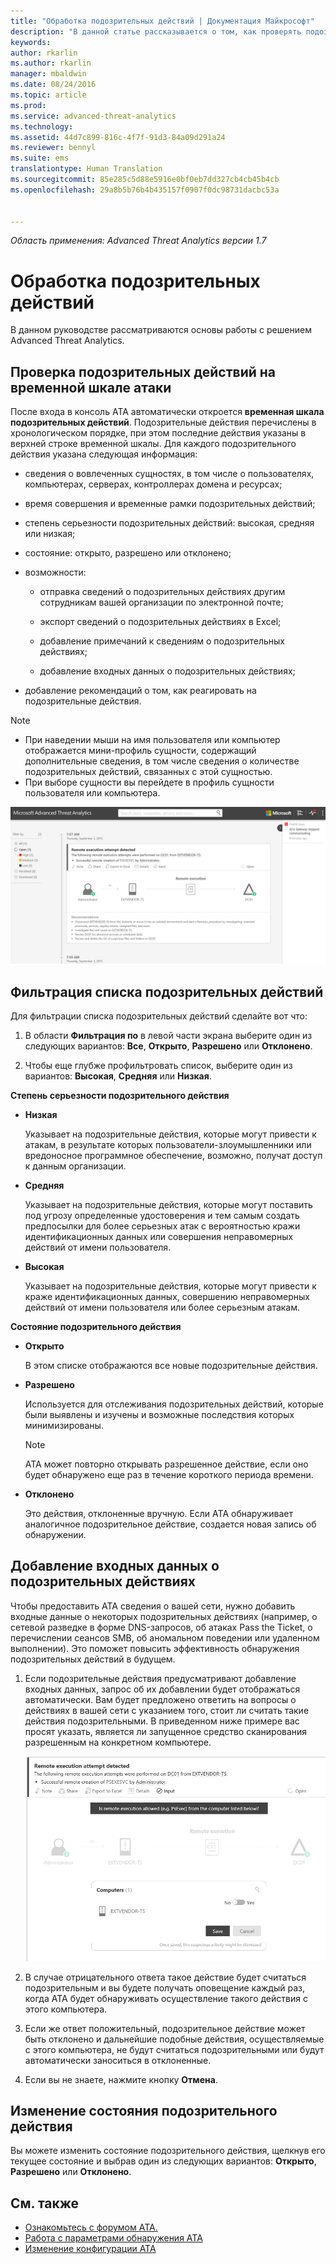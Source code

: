 ```yaml
---
title: "Обработка подозрительных действий | Документация Майкрософт"
description: "В данной статье рассказывается о том, как проверять подозрительные действия, выявленные АТА."
keywords: 
author: rkarlin
ms.author: rkarlin
manager: mbaldwin
ms.date: 08/24/2016
ms.topic: article
ms.prod: 
ms.service: advanced-threat-analytics
ms.technology: 
ms.assetid: 44d7c899-816c-4f7f-91d3-84a09d291a24
ms.reviewer: bennyl
ms.suite: ems
translationtype: Human Translation
ms.sourcegitcommit: 85e285c5d88e5916e0bf0eb7dd327cb4cb45b4cb
ms.openlocfilehash: 29a8b5b76b4b435157f0907f0dc98731dacbc53a


---
```


*Область применения: Advanced Threat Analytics версии 1.7*



# <a name="working-with-suspicious-activities"></a>Обработка подозрительных действий
В данном руководстве рассматриваются основы работы с решением Advanced Threat Analytics.

## <a name="review-suspicious-activities-on-the-attack-time-line"></a>Проверка подозрительных действий на временной шкале атаки
После входа в консоль ATA автоматически откроется **временная шкала подозрительных действий**. Подозрительные действия перечислены в хронологическом порядке, при этом последние действия указаны в верхней строке временной шкалы.
Для каждого подозрительного действия указана следующая информация:

-   сведения о вовлеченных сущностях, в том числе о пользователях, компьютерах, серверах, контроллерах домена и ресурсах;

-   время совершения и временные рамки подозрительных действий;

-   степень серьезности подозрительных действий: высокая, средняя или низкая;

-   состояние: открыто, разрешено или отклонено;

-   возможности:

    -   отправка сведений о подозрительных действиях другим сотрудникам вашей организации по электронной почте;

    -   экспорт сведений о подозрительных действиях в Excel;

    -   добавление примечаний к сведениям о подозрительных действиях;

    -   добавление входных данных о подозрительных действиях;

-   добавление рекомендаций о том, как реагировать на подозрительные действия.

> [!NOTE]
> -   При наведении мыши на имя пользователя или компьютер отображается мини-профиль сущности, содержащий дополнительные сведения, в том числе сведения о количестве подозрительных действий, связанных с этой сущностью.
> -   При выборе сущности вы перейдете в профиль сущности пользователя или компьютера.

![Изображение временной шкалы подозрительных действий ATA](media/ATA-Suspicious-Activity-Timeline.JPG)

## <a name="filter-suspicious-activities-list"></a>Фильтрация списка подозрительных действий
Для фильтрации списка подозрительных действий сделайте вот что:

1.  В области **Фильтрация по** в левой части экрана выберите один из следующих вариантов: **Все**, **Открыто**, **Разрешено** или **Отклонено**.

2.  Чтобы еще глубже профильтровать список, выберите один из вариантов: **Высокая**, **Средняя** или **Низкая**.

**Степень серьезности подозрительного действия**

-   **Низкая**

    Указывает на подозрительные действия, которые могут привести к атакам, в результате которых пользователи-злоумышленники или вредоносное программное обеспечение, возможно, получат доступ к данным организации.

-   **Средняя**

    Указывает на подозрительные действия, которые могут поставить под угрозу определенные удостоверения и тем самым создать предпосылки для более серьезных атак с вероятностью кражи идентификационных данных или совершения неправомерных действий от имени пользователя.

-   **Высокая**

    Указывает на подозрительные действия, которые могут привести к краже идентификационных данных, совершению неправомерных действий от имени пользователя или более серьезным атакам.

**Состояние подозрительного действия**

-   **Открыто**

    В этом списке отображаются все новые подозрительные действия.

-   **Разрешено**

    Используется для отслеживания подозрительных действий, которые были выявлены и изучены и возможные последствия которых минимизированы.

    > [!NOTE]
    > ATA может повторно открывать разрешенное действие, если оно будет обнаружено еще раз в течение короткого периода времени.

-   **Отклонено**

    Это действия, отклоненные вручную. Если ATA обнаруживает аналогичное подозрительное действие, создается новая запись об обнаружении.

## <a name="provide-input-on-a-suspicious-activity"></a>Добавление входных данных о подозрительных действиях
Чтобы предоставить ATA сведения о вашей сети, нужно добавить входные данные о некоторых подозрительных действиях (например, о сетевой разведке в форме DNS-запросов, об атаках Pass the Ticket, о перечислении сеансов SMB, об аномальном поведении или удаленном выполнении). Это поможет повысить эффективность обнаружения подозрительных действий в будущем.

1.  Если подозрительные действия предусматривают добавление входных данных, запрос об их добавлении будет отображаться автоматически. Вам будет предложено ответить на вопросы о действиях в вашей сети с указанием того, стоит ли считать такие действия подозрительными. В приведенном ниже примере вас просят указать, является ли запущенное средство сканирования разрешенным на конкретном компьютере.

    ![Изображение добавления в АТА входных данных для подозрительных действий](media/ATA-Input.JPG)

2.  В случае отрицательного ответа такое действие будет считаться подозрительным и вы будете получать оповещение каждый раз, когда АТА будет обнаруживать осуществление такого действия с этого компьютера.

3.  Если же ответ положительный, подозрительное действие может быть отклонено и дальнейшие подобные действия, осуществляемые с этого компьютера, не будут считаться подозрительными или будут автоматически заноситься в отклоненные.

4.  Если вы не знаете, нажмите кнопку **Отмена**.

## <a name="change-the-status-of-a-suspicious-activity"></a>Изменение состояния подозрительного действия
Вы можете изменить состояние подозрительного действия, щелкнув его текущее состояние и выбрав один из следующих вариантов: **Открыто**, **Разрешено** или **Отклонено**.

## <a name="see-also"></a>См. также
- [Ознакомьтесь с форумом ATA.](https://social.technet.microsoft.com/Forums/security/home?forum=mata)
- [Работа с параметрами обнаружения ATA](working-with-detection-settings.md)
- [Изменение конфигурации ATA](modifying-ata-configuration.md)



<!--HONumber=Jan17_HO1-->



